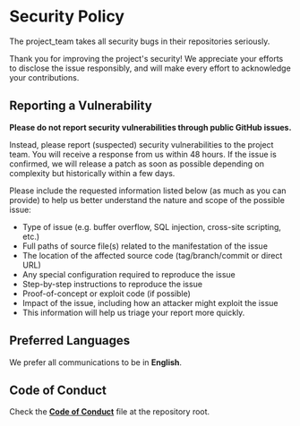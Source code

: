 # Security Policy

The project_team takes all security bugs in their repositories seriously.

Thank you for improving the project's security! We appreciate your efforts to disclose the issue responsibly, and will make every effort to acknowledge your contributions.

## Reporting a Vulnerability

**Please do not report security vulnerabilities through public GitHub issues.**

Instead, please report (suspected) security vulnerabilities to the project team. You will receive a response from us within 48 hours. If the issue is confirmed, we will release a patch as soon as possible depending on complexity but historically within a few days.

Please include the requested information listed below (as much as you can provide) to help us better understand the nature and scope of the possible issue:

- Type of issue (e.g. buffer overflow, SQL injection, cross-site scripting, etc.)
- Full paths of source file(s) related to the manifestation of the issue
- The location of the affected source code (tag/branch/commit or direct URL)
- Any special configuration required to reproduce the issue
- Step-by-step instructions to reproduce the issue
- Proof-of-concept or exploit code (if possible)
- Impact of the issue, including how an attacker might exploit the issue
- This information will help us triage your report more quickly.

## Preferred Languages

We prefer all communications to be in **English**.

## Code of Conduct

Check the [**Code of Conduct**](https://github.com/stack-spot/stackspot-intellij-extension/blob/main/CODE_OF_CONDUCT.md) file at the repository root.